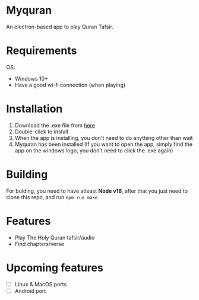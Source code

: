 # Myquran

An electron-based app to play Quran Tafsir.

# Requirements
OS:
- Windows 10+
- Have a good wi-fi connection (when playing)

# Installation
1. Download the .exe file from [here](https://github.com/LastCleanShirt/Myquran/releases)
2. Double-click to install
3. When the app is installing, you don't need to do anything other than wait
4. Myquran has been installed (If you want to open the app, simply find the app on the windows logo, you don't need to click the .exe again)

# Building
For bulding, you need to have atleast **Node v16**, after that you just need to clone this repo, and run `npm run make`  

# Features
- Play The Holy Quran tafsir/audio
- Find chapters/verse

#  Upcoming features
- [ ] Linux & MacOS ports
- [ ] Android port
